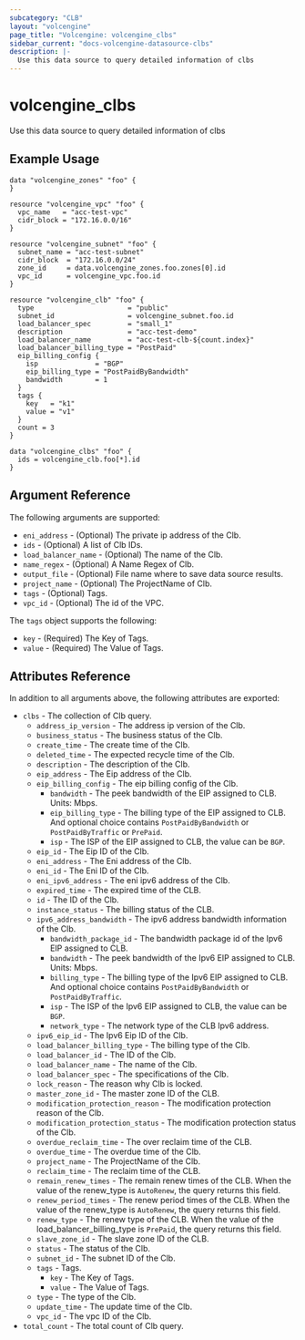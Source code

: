 ```yaml
---
subcategory: "CLB"
layout: "volcengine"
page_title: "Volcengine: volcengine_clbs"
sidebar_current: "docs-volcengine-datasource-clbs"
description: |-
  Use this data source to query detailed information of clbs
---
```

# volcengine_clbs
Use this data source to query detailed information of clbs
## Example Usage
```hcl
data "volcengine_zones" "foo" {
}

resource "volcengine_vpc" "foo" {
  vpc_name   = "acc-test-vpc"
  cidr_block = "172.16.0.0/16"
}

resource "volcengine_subnet" "foo" {
  subnet_name = "acc-test-subnet"
  cidr_block  = "172.16.0.0/24"
  zone_id     = data.volcengine_zones.foo.zones[0].id
  vpc_id      = volcengine_vpc.foo.id
}

resource "volcengine_clb" "foo" {
  type                       = "public"
  subnet_id                  = volcengine_subnet.foo.id
  load_balancer_spec         = "small_1"
  description                = "acc-test-demo"
  load_balancer_name         = "acc-test-clb-${count.index}"
  load_balancer_billing_type = "PostPaid"
  eip_billing_config {
    isp              = "BGP"
    eip_billing_type = "PostPaidByBandwidth"
    bandwidth        = 1
  }
  tags {
    key   = "k1"
    value = "v1"
  }
  count = 3
}

data "volcengine_clbs" "foo" {
  ids = volcengine_clb.foo[*].id
}
```
## Argument Reference
The following arguments are supported:
* `eni_address` - (Optional) The private ip address of the Clb.
* `ids` - (Optional) A list of Clb IDs.
* `load_balancer_name` - (Optional) The name of the Clb.
* `name_regex` - (Optional) A Name Regex of Clb.
* `output_file` - (Optional) File name where to save data source results.
* `project_name` - (Optional) The ProjectName of Clb.
* `tags` - (Optional) Tags.
* `vpc_id` - (Optional) The id of the VPC.

The `tags` object supports the following:

* `key` - (Required) The Key of Tags.
* `value` - (Required) The Value of Tags.

## Attributes Reference
In addition to all arguments above, the following attributes are exported:
* `clbs` - The collection of Clb query.
    * `address_ip_version` - The address ip version of the Clb.
    * `business_status` - The business status of the Clb.
    * `create_time` - The create time of the Clb.
    * `deleted_time` - The expected recycle time of the Clb.
    * `description` - The description of the Clb.
    * `eip_address` - The Eip address of the Clb.
    * `eip_billing_config` - The eip billing config of the Clb.
        * `bandwidth` - The peek bandwidth of the EIP assigned to CLB. Units: Mbps.
        * `eip_billing_type` - The billing type of the EIP assigned to CLB. And optional choice contains `PostPaidByBandwidth` or `PostPaidByTraffic` or `PrePaid`.
        * `isp` - The ISP of the EIP assigned to CLB, the value can be `BGP`.
    * `eip_id` - The Eip ID of the Clb.
    * `eni_address` - The Eni address of the Clb.
    * `eni_id` - The Eni ID of the Clb.
    * `eni_ipv6_address` - The eni ipv6 address of the Clb.
    * `expired_time` - The expired time of the CLB.
    * `id` - The ID of the Clb.
    * `instance_status` - The billing status of the CLB.
    * `ipv6_address_bandwidth` - The ipv6 address bandwidth information of the Clb.
        * `bandwidth_package_id` - The bandwidth package id of the Ipv6 EIP assigned to CLB.
        * `bandwidth` - The peek bandwidth of the Ipv6 EIP assigned to CLB. Units: Mbps.
        * `billing_type` - The billing type of the Ipv6 EIP assigned to CLB. And optional choice contains `PostPaidByBandwidth` or `PostPaidByTraffic`.
        * `isp` - The ISP of the Ipv6 EIP assigned to CLB, the value can be `BGP`.
        * `network_type` - The network type of the CLB Ipv6 address.
    * `ipv6_eip_id` - The Ipv6 Eip ID of the Clb.
    * `load_balancer_billing_type` - The billing type of the Clb.
    * `load_balancer_id` - The ID of the Clb.
    * `load_balancer_name` - The name of the Clb.
    * `load_balancer_spec` - The specifications of the Clb.
    * `lock_reason` - The reason why Clb is locked.
    * `master_zone_id` - The master zone ID of the CLB.
    * `modification_protection_reason` - The modification protection reason of the Clb.
    * `modification_protection_status` - The modification protection status of the Clb.
    * `overdue_reclaim_time` - The over reclaim time of the CLB.
    * `overdue_time` - The overdue time of the Clb.
    * `project_name` - The ProjectName of the Clb.
    * `reclaim_time` - The reclaim time of the CLB.
    * `remain_renew_times` - The remain renew times of the CLB. When the value of the renew_type is `AutoRenew`, the query returns this field.
    * `renew_period_times` - The renew period times of the CLB. When the value of the renew_type is `AutoRenew`, the query returns this field.
    * `renew_type` - The renew type of the CLB. When the value of the load_balancer_billing_type is `PrePaid`, the query returns this field.
    * `slave_zone_id` - The slave zone ID of the CLB.
    * `status` - The status of the Clb.
    * `subnet_id` - The subnet ID of the Clb.
    * `tags` - Tags.
        * `key` - The Key of Tags.
        * `value` - The Value of Tags.
    * `type` - The type of the Clb.
    * `update_time` - The update time of the Clb.
    * `vpc_id` - The vpc ID of the Clb.
* `total_count` - The total count of Clb query.


